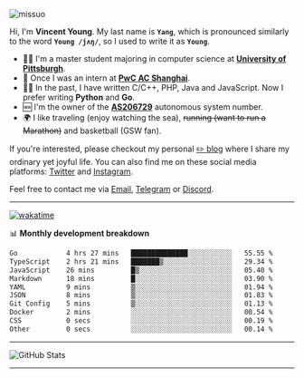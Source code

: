 <p align="left"> <img src="https://komarev.com/ghpvc/?username=missuo&label=Profile%20views&color=0e75b6&style=flat" alt="missuo" /> </p>


Hi, I'm **Vincent Young**. My last name is **`Yang`**, which is pronounced similarly to the word **`Young /jʌŋ/`**, so I used to write it as **`Young`**. 

-  👨‍🎓 I'm a master student majoring in computer science at [**University of Pittsburgh**](https://www.pitt.edu).
-  💼 Once I was an intern at **[PwC AC Shanghai](https://www.linkedin.com/company/pwc-ac-shanghai/)**.
-  👨‍💻 In the past, I have written C/C++, PHP, Java and JavaScript. Now I prefer writing **Python** and **Go**.
-  🆕 I'm the owner of the **[AS206729](https://bgp.tools/AS206729)** autonomous system number.
-  🌍 I like traveling (enjoy watching the sea), ~~running (want to run a Marathon)~~ and basketball (GSW fan).

If you're interested, please checkout my personal [✏️ blog](https://missuo.me/) where I share my ordinary yet joyful life. You can also find me on these social media platforms: [Twitter](https://twitter.com/m1ssuo) and [Instagram](https://www.instagram.com/missuo.me).

Feel free to contact me via <a href="mailto:i@yyt.moe">Email</a>, [Telegram](https://t.me/missuo) or [Discord](https://discordapp.com/users/missuo#7448).

-------

[![wakatime](https://wakatime.com/badge/user/c13cd961-40ca-417a-afb6-1f9ea8ac295c.svg)](https://wakatime.com/@missuo)

📊 **Monthly development breakdown**
<!--START_SECTION:waka-->

```txt
Go            4 hrs 27 mins   ██████████████░░░░░░░░░░░   55.55 %
TypeScript    2 hrs 21 mins   ███████▒░░░░░░░░░░░░░░░░░   29.34 %
JavaScript    26 mins         █▒░░░░░░░░░░░░░░░░░░░░░░░   05.40 %
Markdown      18 mins         █░░░░░░░░░░░░░░░░░░░░░░░░   03.90 %
YAML          9 mins          ▒░░░░░░░░░░░░░░░░░░░░░░░░   01.94 %
JSON          8 mins          ▒░░░░░░░░░░░░░░░░░░░░░░░░   01.83 %
Git Config    5 mins          ▒░░░░░░░░░░░░░░░░░░░░░░░░   01.13 %
Docker        2 mins          ░░░░░░░░░░░░░░░░░░░░░░░░░   00.54 %
CSS           0 secs          ░░░░░░░░░░░░░░░░░░░░░░░░░   00.19 %
Other         0 secs          ░░░░░░░░░░░░░░░░░░░░░░░░░   00.14 %
```

<!--END_SECTION:waka-->

-------

![GitHub Stats](https://github-readme-stats-opal-alpha-76.vercel.app/api?username=missuo&show_icons=true&theme=transparent)

-------

